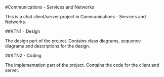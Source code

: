#Communications - Services and Networks

This is a chat client/server project in Communications - Services and Networks.

##KTN1 - Design

The design part of the project. Contains class diagrams, sequence diagrams and descriptions for the design.

##KTN2 - Coding

The implementation part of the project. Contains the code for the client and server.
